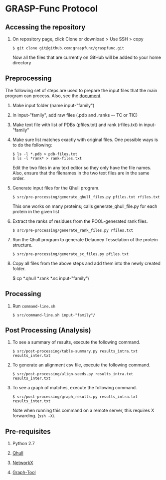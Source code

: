 # GRASP-Func Protocol

## Accessing the repository

 1. On repository page, click Clone or download > Use SSH > copy

        $ git clone git@github.com:graspfunc/graspfunc.git

    Now all the files that are currently on GitHub will be added to your home directory

## Preprocessing

The following set of steps are used to prepare the input files that
the main program can process. Also, see the [document](doc/pre-processing-steps.txt).

 1. Make input folder (name input-"family")

 2. In input-"family", add raw files (.pdb and .ranks -- TC or TIC)

 3. Make text file with list of PDBs (pfiles.txt) and rank (rfiles.txt) in input-"family"

 4. Make sure list matches exactly with original files. One possible ways is to do the following:

        $ ls -l *.pdb > pdb-files.txt
        $ ls -l *rank* > rank-files.txt

    Edit the two files in any text editor so they only have the file names. Also, ensure that the
    filenames in the two text files are in the same order.
 
 5. Generate input files for the Qhull program.

        $ src/pre-processing/generate_qhull_files.py pfiles.txt rfiles.txt

    This one works on many proteins; calls generate_qhull_file.py for each protein in the given list

 6. Extract the ranks of residues from the POOL-generated rank files.

        $ src/pre-processing/generate_rank_files.py rfiles.txt
 
 7. Run the Qhull program to generate Delauney Tesselation of the protein structure.

        $ src/pre-processing/generate_sc_files.py pfiles.txt

 8.  Copy all files from the above steps and add them into the newly created folder.

        $ cp *.qhull *.rank *.sc input-"family"/

## Processing

 1. Run `command-line.sh`

        $ src/command-line.sh input-"family"/

## Post Processing (Analysis)

 1. To see a summary of results, execute the following command.

        $ src/post-processing/table-summary.py results_intra.txt results_inter.txt

 2. To generate an alignment csv file, execute the following command.

        $ src/post-processing/align-seeds.py results_intra.txt results_inter.txt

 3. To see a graph of matches, execute the following command.

        $ src/post-processing/graph_results.py results_intra.txt results_inter.txt
    
    Note when running this command on a remote server, this requires X forwarding.
    (`ssh -X`).

## Pre-requisites

 1. Python 2.7

 2. [Qhull](http://www.qhull.org/)

 3. [NetworkX](https://networkx.github.io/)

 4. [Graph-Tool](https://graph-tool.skewed.de/)
